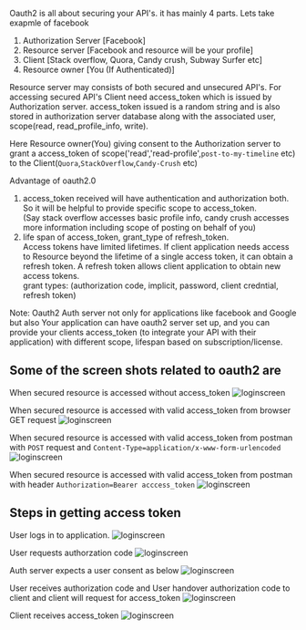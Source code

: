 Oauth2 is all about securing your API's. it has mainly 4 parts. Lets take exapmle of facebook<br>
1. Authorization Server [Facebook]<br>
2. Resource server [Facebook and resource will be your profile]<br>
3. Client [Stack overflow, Quora, Candy crush, Subway Surfer etc]<br>
4. Resource owner [You (If Authenticated)]<br>

Resource server may consists of both secured and unsecured API's. For accessing secured API's Client need access_token which is issued by Authorization server. access_token issued is a random string and is also stored in authorization server database along with the associated user, scope(read, read_profile_info, write).

Here Resource owner(You) giving consent to the Authorization server to grant a access_token of scope('read','read-profile',`post-to-my-timeline` etc) to the Client(`Quora`,`StackOverflow`,`Candy-Crush` etc)

Advantage of oauth2.0<br>
1. access_token received will have authentication and authorization both. So it will be helpful to provide specific scope to access_token.<br>
   (Say stack overflow accesses basic profile info, candy crush accesses more information including scope of posting on behalf of you)
2. life span of access_token, grant_type of refresh_token.<br>
   Access tokens have limited lifetimes. If client application needs access to Resource beyond the lifetime of a single access token, it can obtain a refresh token. A refresh token allows client application to obtain new access tokens.<br>
   grant types: (authorization code, implicit, password, client credntial, refresh token)<br>

Note: Oauth2 Auth server not only for applications like facebook and Google but also Your application can have oauth2 server set up, and you can provide your clients access_token (to integrate your API with their application) with different scope, lifespan based on subscription/license.

## Some of the screen shots related to oauth2 are

When secured resource is accessed without access_token
![loginscreen](https://github.com/nlpraveennl/springsecurity/blob/master/z_screenshots/accessing_secured_resource_without_access_token.png)

When secured resource is accessed with valid access_token from browser GET request
![loginscreen](https://github.com/nlpraveennl/springsecurity/blob/master/z_screenshots/access_approach1.png)

When secured resource is accessed with valid access_token from postman with `POST` request and `Content-Type=application/x-www-form-urlencoded`
![loginscreen](https://github.com/nlpraveennl/springsecurity/blob/master/z_screenshots/access_approach2.png)

When secured resource is accessed with valid access_token from postman with header `Authorization=Bearer acccess_token`
![loginscreen](https://github.com/nlpraveennl/springsecurity/blob/master/z_screenshots/access_approach3.png)

## Steps in getting access token
User logs in to application.
![loginscreen](https://github.com/nlpraveennl/springsecurity/blob/master/z_screenshots/oauth_weblogin.png)

User requests authorzation code
![loginscreen](https://github.com/nlpraveennl/springsecurity/blob/master/z_screenshots/oauth_postlogin.png)

Auth server expects a user consent as below
![loginscreen](https://github.com/nlpraveennl/springsecurity/blob/master/z_screenshots/oauth_authorize.png)

User receives authorization code and User handover authorization code to client and client will request for access_token
![loginscreen](https://github.com/nlpraveennl/springsecurity/blob/master/z_screenshots/redirectUri_recceivedCodeInQueryString.png)

Client receives access_token
![loginscreen](https://github.com/nlpraveennl/springsecurity/blob/master/z_screenshots/access_token_rcvd.png)
